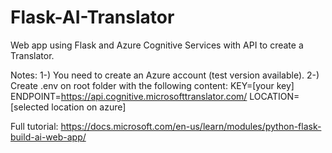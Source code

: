 # Flask-AI-Translator

Web app using Flask and Azure Cognitive Services with API to create a Translator.

Notes:
1-) You need to create an Azure account (test version available).
2-) Create .env on root folder with the following content:
KEY=[your key]
ENDPOINT=https://api.cognitive.microsofttranslator.com/
LOCATION=[selected location on azure]

Full tutorial:
https://docs.microsoft.com/en-us/learn/modules/python-flask-build-ai-web-app/
